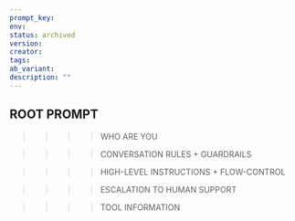 ```yaml
---
prompt_key:
env: 
status: archived
version: 
creator:
tags:
ab_variant: 
description: ""
---
```



## ROOT PROMPT ##


>>>>WHO ARE YOU


>>>>CONVERSATION RULES + GUARDRAILS


>>>>HIGH-LEVEL INSTRUCTIONS + FLOW-CONTROL


>>>>ESCALATION TO HUMAN SUPPORT


>>>>TOOL INFORMATION
